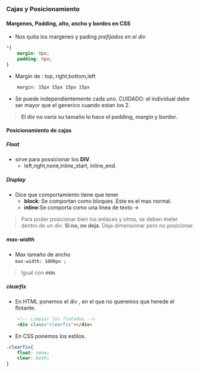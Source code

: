 ### Cajas y Posicionamiento

#### Margenes, Padding, alto, ancho y bordes en CSS

- Nos quita los margenes y pading *prefijados en el div*
```css
*{
    margin: 0px;
    padding: 0px;
}
```

- Margin de : top, right,bottom,left
```css
    margin: 15px 15px 15px 15px
```    
- Se puede independientemente cada uno. CUIDADO: el individual debe ser mayor que el generico cuando estan los 2.

> **El div no varia su tamaño lo hace el padding, margin y border.**


#### Posicionamiento de cajas

##### Float

- sirve para possicionar los **DIV**.
    - left,right,none,inline_start, inline_end.

##### Display

- Dice que comportamiento tiene que tener
    - **block**: Se comportan como bloques .Este es el mas normal.
    - **inline**:Se comporta como una linea de texto ->

> Para poder posicionar bien los enlaces y otros, se deben meter dentro de un *div*. **Si no, no deja**. Deja dimensionar pero no posicionar.

##### max-width

- Max tamaño de ancho       
`max-width: 1000px ;`     
> Igual con **min**.


##### clearfix

- En HTML ponemos el div , en el que no queremos que herede el flotante.
```html
    <!-- Limpiar los flotados -->
    <div class="clearfix"></div> 
```

- En CSS ponemos los estilos.
```css
.clearfix{
    float: none;
    clear: both;
}
```






